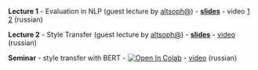 __Lecture 1__ - Evaluation in NLP (guest lecture by [altsoph@](https://github.com/altsoph)) - [__slides__](https://github.com/yandexdataschool/nlp_course/blob/2021/resources/slides/nlp2020_evaluation_by_altsoph.pdf) - video [1](https://yadi.sk/i/LgvCimaa9ZCo9w) [2](https://yadi.sk/i/9vlCnijR3S3fMA) (russian)

__Lecture 2__ - Style Transfer (guest lecture by [altsoph@](https://github.com/altsoph)) - [__slides__](https://github.com/yandexdataschool/nlp_course/blob/2021/resources/slides/nlp2020_text_style_transfer_by_altsoph.pdf) - [video](https://yadi.sk/i/E4lW3UK9Rzlrgw) (russian)

__Seminar__ - style transfer with BERT - [![Open In Colab](https://colab.research.google.com/assets/colab-badge.svg)](https://colab.research.google.com/github/yandexdataschool/nlp_course/blob/2021/week12_style/practice_style_transfer.ipynb) - [video](https://yadi.sk/i/OShmLjzavcSH4A) (russian)
